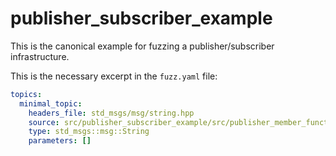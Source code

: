 # publisher_subscriber_example

This is the canonical example for fuzzing a publisher/subscriber infrastructure.

This is the necessary excerpt in the `fuzz.yaml` file:

```yaml
topics:
  minimal_topic:
    headers_file: std_msgs/msg/string.hpp
    source: src/publisher_subscriber_example/src/publisher_member_function.cpp
    type: std_msgs::msg::String
    parameters: []
```
